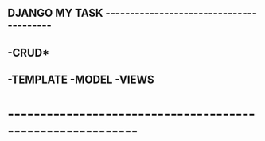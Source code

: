 ## DJANGO MY TASK ----------------------------------------
-CRUD*
--------------
-TEMPLATE
-MODEL
-VIEWS
--------------



# ----------------------------------------------------------